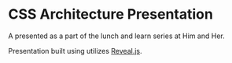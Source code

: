 # CSS Architecture Presentation

A presented as a part of the lunch and learn series at Him and Her. 

Presentation built using utilizes [Reveal.js](https://github.com/hakimel/reveal.js/).